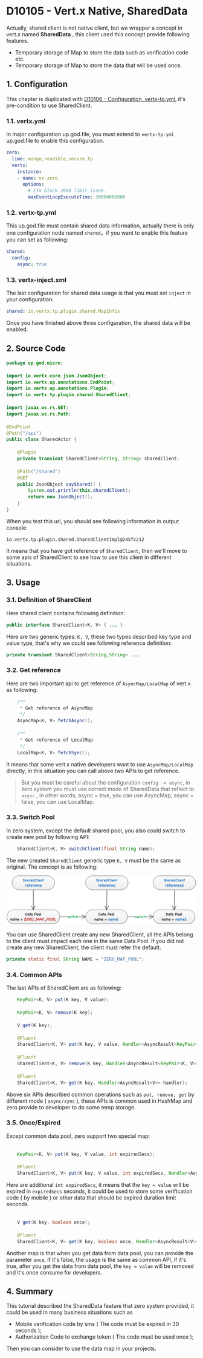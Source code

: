 # D10105 - Vert.x Native, SharedData

Actually, shared client is not native client, but we wrapper a concept in vert.x named **SharedData** , this client used this concept provide following features.

* Temporary storage of Map to store the data such as verification code etc.
* Temporary storage of Map to store the data that will be used once.

## 1. Configuration

This chapter is duplicated with [D10106 - Configuration, vertx-tp.yml](d10106-configuration-vertx-tpyml.md), it's pre-condition to use SharedClient.

### 1.1. vertx.yml

In major configuration up.god.file, you must extend to `vertx-tp.yml` up.god.file to enable this configuration.

```yaml
zero:
  lime: mongo,readible,secure,tp
  vertx:
    instance:
    - name: vx-zero
      options:
        # Fix block 2000 limit issue.
        maxEventLoopExecuteTime: 30000000000
```

### 1.2. vertx-tp.yml

This up.god.file must contain shared data information, actually there is only one configuration node named `shared`，if you want to enable this feature you can set as following:

```yaml
shared:
  config:
    async: true
```

### 1.3. vertx-inject.xml

The last configuration for shared data usage is that you must set `inject` in your configuration:

```yaml
shared: io.vertx.tp.plugin.shared.MapInfix
```

Once you have finished above three configuration, the shared data will be enabled.

## 2. Source Code

```java
package up.god.micro;

import io.vertx.core.json.JsonObject;
import io.vertx.up.annotations.EndPoint;
import io.vertx.up.annotations.Plugin;
import io.vertx.tp.plugin.shared.SharedClient;

import javax.ws.rs.GET;
import javax.ws.rs.Path;

@EndPoint
@Path("/api")
public class SharedActor {

    @Plugin
    private transient SharedClient<String, String> sharedClient;

    @Path("/shared")
    @GET
    public JsonObject sayShared() {
        System.out.println(this.sharedClient);
        return new JsonObject();
    }
}
```

When you test this url, you should see following information in output console:

```shell
io.vertx.tp.plugin.shared.SharedClientImpl@245fc212
```

It means that you have got reference of `SharedClient`, then we'll move to some apis of SharedClient to see how to use this client in different situations.

## 3. Usage

### 3.1. Definition of ShareClient

Here shared client contains following definition:

```java
public interface SharedClient<K, V> { ... }
```

Here are two generic types: `K, V`, these two types described key type and value type, that's why we could see following reference definition:

```java
private transient SharedClient<String,String> ...
```

### 3.2. Get reference

Here are two important api to get reference of `AsyncMap/LocalMap` of vert.x as following:

```java
    /**
     * Get reference of AsyncMap
     */
    AsyncMap<K, V> fetchAsync();

    /**
     * Get reference of LocalMap
     */
    LocalMap<K, V> fetchSync();
```

It means that some vert.x native developers want to use `AsyncMap/LocalMap` directly, in this situation you can call above two APIs to get reference.

> But you must be careful about the configuration `config -> async`, in zero system you must use correct mode of SharedData that reflect to `async` , in other words, async = true, you can use AsyncMap, async = false, you can use LocalMap.

### 3.3. Switch Pool

In zero system, except the default shared pool, you also could switch to create new pool by following API:

```java
    SharedClient<K, V> switchClient(final String name);
```

The new created `SharedClient` generic type `K, V` must be the same as original. The concept is as following:

![](/doc/image/D10105-1.png)

You can use SharedClient create any new SharedClient, all the APIs belong to the client must impact each one in the same Data Pool. If you did not create any new SharedClient, the client must refer the default.

```java
private static final String NAME = "ZERO_MAP_POOL";
```

### 3.4. Common APIs

The last APIs of SharedClient are as following:

```java
    KeyPair<K, V> put(K key, V value);

    KeyPair<K, V> remove(K key);

    V get(K key);

    @Fluent
    SharedClient<K, V> put(K key, V value, Handler<AsyncResult<KeyPair<K, V>>> handler);

    @Fluent
    SharedClient<K, V> remove(K key, Handler<AsyncResult<KeyPair<K, V>>> handler);

    @Fluent
    SharedClient<K, V> get(K key, Handler<AsyncResult<V>> handler);
```

Above six APIs described common operations such as `put, remove, get` by different mode \( `async/sync` \), these APIs is common used in HashMap and zero provide to developer to do some temp storage.

### 3.5. Once/Expired

Except common data pool, zero support two special map:

```java

    KeyPair<K, V> put(K key, V value, int expiredSecs);
    
    @Fluent
    SharedClient<K, V> put(K key, V value, int expiredSecs, Handler<AsyncResult<KeyPair<K, V>>> handler);
```

Here are additional `int expiredSecs`, it means that the `key = value` will be expired in `expiredSecs` seconds, it could be used to store some verification code \( by mobile \) or other data that should be expired duration limit seconds.

```java

    V get(K key, boolean once);
    
    @Fluent
    SharedClient<K, V> get(K key, boolean once, Handler<AsyncResult<V>> handler);
```

Another map is that when you get data from data pool, you can provide the parameter `once`, if it's false, the usage is the same as common API, if it's true, after you get the data from data pool, the `key = value` will be removed and it's once consume for developers.

## 4. Summary

This tutorial described the SharedData feature that zero system provided, it could be used in many business situations such as 

* Mobile verification code by sms \( The code must be expired in 30 seconds \);
* Authorization Code to exchange token \( The code must be used once \);

Then you can consider to use the data map in your projects.



